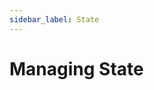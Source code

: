 ```yaml
---
sidebar_label: State
---
```

# Managing State

<TechnicalNote title="Full Solution">
</TechnicalNote>
